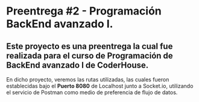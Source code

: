 # Preentrega #2 - Programación BackEnd avanzado I.

## Este proyecto es una preentrega la cual fue realizada para el curso de Programación de BackEnd avanzado I de CoderHouse.
En dicho proyecto, veremos las rutas utilizadas, las cuales fueron establecidas bajo el **Puerto 8080** de Localhost junto a Socket.io, utilizando el servicio de Postman como medio de preferencia de flujo de datos.
